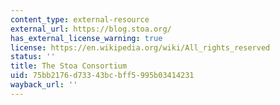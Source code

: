 ```yaml
---
content_type: external-resource
external_url: https://blog.stoa.org/
has_external_license_warning: true
license: https://en.wikipedia.org/wiki/All_rights_reserved
status: ''
title: The Stoa Consortium
uid: 75bb2176-d733-43bc-bff5-995b03414231
wayback_url: ''
---
```

